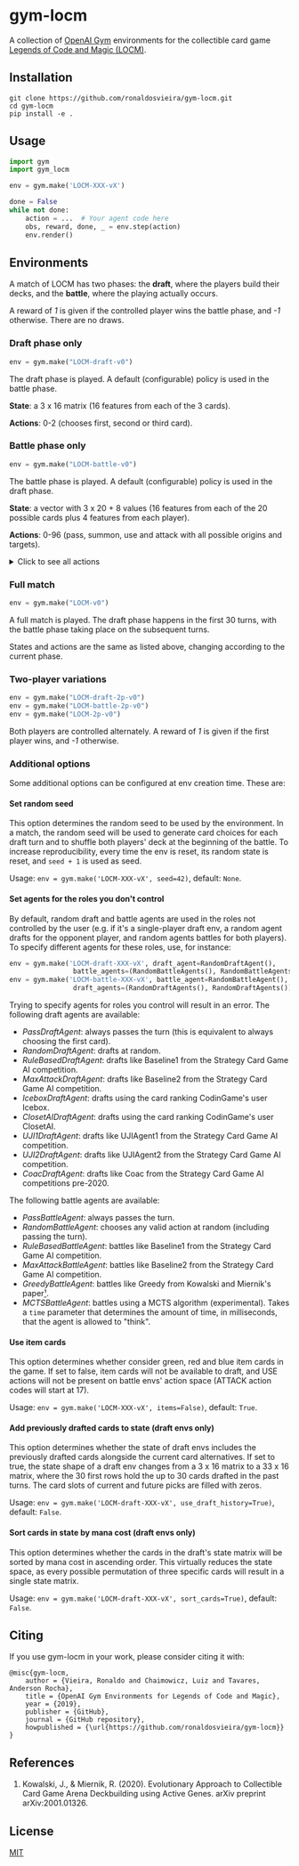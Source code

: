 # gym-locm

A collection of [OpenAI Gym](https://github.com/openai/gym) environments for the collectible card game [Legends of Code and Magic (LOCM)](https://jakubkowalski.tech/Projects/LOCM/).

## Installation
```
git clone https://github.com/ronaldosvieira/gym-locm.git
cd gym-locm
pip install -e .
```

## Usage

```python
import gym
import gym_locm

env = gym.make('LOCM-XXX-vX')

done = False
while not done:
    action = ...  # Your agent code here
    obs, reward, done, _ = env.step(action)
    env.render()
```

## Environments

A match of LOCM has two phases: the **draft**, where the players build their decks, and the **battle**, where the playing actually occurs.

A reward of *1* is given if the controlled player wins the battle phase, and *-1* otherwise. There are no draws. 

### Draft phase only
 ```python
env = gym.make("LOCM-draft-v0")
```

The draft phase is played. A default (configurable) policy is used in the battle phase.

**State**: a 3 x 16 matrix (16 features from each of the 3 cards). 

**Actions**: 0-2 (chooses first, second or third card).

### Battle phase only
 ```python
env = gym.make("LOCM-battle-v0")
```

The battle phase is played. A default (configurable) policy is used in the draft phase.

**State**: a vector with 3 x 20 + 8 values (16 features from each of the 20 possible cards plus 4 features from each player).

**Actions**: 0-96 (pass, summon, use and attack with all possible origins and targets).
<details>
  <summary>Click to see all actions</summary>
    
     0: PASS
     1: SUMMON (card at index 0 of player's hand) 0
     2: SUMMON (card at index 0 of player's hand) 1
     3: SUMMON (card at index 1 of player's hand) 0
     4: SUMMON (card at index 1 of player's hand) 1
     5: SUMMON (card at index 2 of player's hand) 0
                          ⋮
    16: SUMMON (card at index 7 of player's hand) 1
    17: USE (card at index 0 of player's hand) -1
    18: USE (card at index 0 of player's hand) (1st creature at lane 0)
    19: USE (card at index 0 of player's hand) (2nd creature at lane 0)
    20: USE (card at index 0 of player's hand) (3rd creature at lane 0)
    21: USE (card at index 0 of player's hand) (1st creature at lane 1)
    22: USE (card at index 0 of player's hand) (2nd creature at lane 1)
    23: USE (card at index 0 of player's hand) (3rd creature at lane 1)
    24: USE (card at index 1 of player's hand) -1
    25: USE (card at index 1 of player's hand) (1st creature at lane 0)
                          ⋮
    72: USE (card at index 7 of player's hand) (3rd creature at lane 1)
    73: ATTACK (1st creature at player's lane 0) -1
    74: ATTACK (1st creature at player's lane 0) (1st creature at opponent's lane 0)
    75: ATTACK (1st creature at player's lane 0) (2nd creature at opponent's lane 0)
    76: ATTACK (1st creature at player's lane 0) (3rd creature at opponent's lane 0)
    77: ATTACK (2nd creature at player's lane 0) -1
    78: ATTACK (2nd creature at player's lane 0) (1st creature at opponent's lane 0)
                          ⋮
    85: ATTACK (1st creature at player's lane 1) -1
                          ⋮
    96: ATTACK (3rd creature at player's lane 1) (3rd creature at opponent's lane 0)
    
</details>

### Full match
```python
env = gym.make("LOCM-v0")
```

A full match is played. The draft phase happens in the first 30 turns, with the battle phase taking place on the subsequent turns.

States and actions are the same as listed above, changing according to the current phase.

### Two-player variations
 ```python
env = gym.make("LOCM-draft-2p-v0")
env = gym.make("LOCM-battle-2p-v0")
env = gym.make("LOCM-2p-v0")
```

Both players are controlled alternately. A reward of *1* is given if the first player wins, and *-1* otherwise. 

### Additional options

Some additional options can be configured at env creation time. These are:

#### Set random seed

This option determines the random seed to be used by the environment. In a match, 
the random seed will be used to generate card choices for each draft turn and to 
shuffle both players' deck at the beginning of the battle. To increase reproducibility,
every time the env is reset, its random state is reset, and `seed + 1` is used as seed.

Usage: `env = gym.make('LOCM-XXX-vX', seed=42)`, default: `None`.

#### Set agents for the roles you don't control

By default, random draft and battle agents are used in the roles not controlled by the 
user (e.g. if it's a single-player draft env, a random agent drafts for the opponent 
player, and random agents battles for both players). To specify different agents for 
these roles, use, for instance:

```python
env = gym.make('LOCM-draft-XXX-vX', draft_agent=RandomDraftAgent(),
                battle_agents=(RandomBattleAgents(), RandomBattleAgents()))
env = gym.make('LOCM-battle-XXX-vX', battle_agent=RandomBattleAgent(),
                draft_agents=(RandomDraftAgents(), RandomDraftAgents()))
```

Trying to specify agents for roles you control will result in an error. The following draft
agents are available: 

- *PassDraftAgent*: always passes the turn (this is equivalent to always choosing the 
first card).
- *RandomDraftAgent*: drafts at random. 
- *RuleBasedDraftAgent*: drafts like Baseline1 from the Strategy Card Game AI competition.
- *MaxAttackDraftAgent*: drafts like Baseline2 from the Strategy Card Game AI competition.
- *IceboxDraftAgent*: drafts using the card ranking CodinGame's user Icebox.
- *ClosetAIDraftAgent*: drafts using the card ranking CodinGame's user ClosetAI.
- *UJI1DraftAgent*: drafts like UJIAgent1 from the Strategy Card Game AI competition.
- *UJI2DraftAgent*: drafts like UJIAgent2 from the Strategy Card Game AI competition.
- *CoacDraftAgent*: drafts like Coac from the Strategy Card Game AI competitions pre-2020.

The following battle agents are available:
- *PassBattleAgent*: always passes the turn. 
- *RandomBattleAgent*: chooses any valid action at random (including passing the turn).
- *RuleBasedBattleAgent*: battles like Baseline1 from the Strategy Card Game AI competition.
- *MaxAttackBattleAgent*: battles like Baseline2 from the Strategy Card Game AI competition.
- *GreedyBattleAgent*: battles like Greedy from Kowalski and Miernik's paper<a href="#kowalski2020">¹</a>.
- *MCTSBattleAgent*: battles using a MCTS algorithm (experimental). Takes a `time` 
parameter that determines the amount of time, in milliseconds, that the agent is allowed
to "think".

#### Use item cards

This option determines whether consider green, red and blue item cards in the game. If set to 
false, item cards will not be available to draft, and USE actions will not be 
present on battle envs' action space (ATTACK action codes will start at 17).

Usage: `env = gym.make('LOCM-XXX-vX', items=False)`, default: `True`.

#### Add previously drafted cards to state (draft envs only)

This option determines whether the state of draft envs includes the previously drafted
cards alongside the current card alternatives. If set to true, the state shape of a 
draft env changes from a 3 x 16 matrix to a 33 x 16 matrix, where the 30 first rows 
hold the up to 30 cards drafted in the past turns. The card slots of current and future
picks are filled with zeros.

Usage: `env = gym.make('LOCM-draft-XXX-vX', use_draft_history=True)`, default: `False`.

#### Sort cards in state by mana cost (draft envs only)

This option determines whether the cards in the draft's state matrix will be sorted by 
mana cost in ascending order. This virtually reduces the state space, as every 
possible permutation of three specific cards will result in a single state matrix.

Usage: `env = gym.make('LOCM-draft-XXX-vX', sort_cards=True)`, default: `False`.

## Citing

If you use gym-locm in your work, please consider citing it with:

```
@misc{gym-locm,
    author = {Vieira, Ronaldo and Chaimowicz, Luiz and Tavares, Anderson Rocha},
    title = {OpenAI Gym Environments for Legends of Code and Magic},
    year = {2019},
    publisher = {GitHub},
    journal = {GitHub repository},
    howpublished = {\url{https://github.com/ronaldosvieira/gym-locm}}
}
```

## References
1. <span id="kowalski2020">Kowalski, J., & Miernik, R. (2020). Evolutionary 
Approach to Collectible Card Game Arena Deckbuilding using Active Genes. arXiv preprint arXiv:2001.01326.</span>

## License
[MIT](https://choosealicense.com/licenses/mit/)
